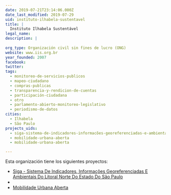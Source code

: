 ```yaml
---
date: 2019-07-21T23:14:06.000Z
date_last_modified: 2019-07-29
uid: instituto-ilhabela-sustentavel
title: |
  Instituto Ilhabela Sustentável
legal_name: 
description: |
  
org_type: Organización civil sin fines de lucro (ONG)
website: www.iis.org.br
year_founded: 2007
facebook: 
twitter: 
tags:
  - monitoreo-de-servicios-publicos
  - mapeo-ciudadano
  - compras-publicas
  - transparencia-y-rendicion-de-cuentas
  - participación-ciudadana
  - otro
  - parlamento-abierto-monitoreo-legislativo
  - periodismo-de-datos
cities: 
  - Ilhabela
  - São Paulo
projects_uids:
  - siga-sistema-de-indicadores-informacões-georeferenciadas-e-ambientais-do-litoral-norte-do-estado-do-são-paulo
  - mobilidade-urbana-aberta
  - mobilidade-urbana-aberta

---
```


Esta organización tiene los siguientes proyectos:

- [Siga - Sistema De Indicadores, Informações Georeferenciadas E Ambientais Do Litoral Norte Do Estado Do São Paulo](/proyectos/siga-sistema-de-indicadores-informacões-georeferenciadas-e-ambientais-do-litoral-norte-do-estado-do-são-paulo)
- [](/proyectos/mobilidade-urbana-aberta)
- [Mobilidade Urbana Aberta](/proyectos/mobilidade-urbana-aberta)
